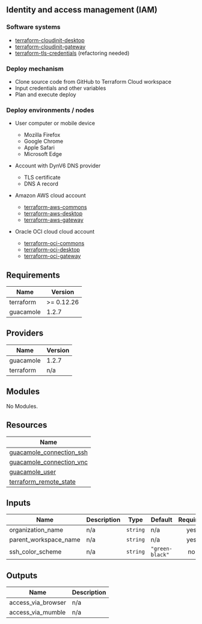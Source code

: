 ## Identity and access management (IAM)

### Software systems
- [terraform-cloudinit-desktop](./modules/terraform-cloudinit-desktop/README.md)
- [terraform-cloudinit-gateway](./modules/terraform-cloudinit-gateway/README.md)
- [terraform-tls-credentials](./modules/terraform-tls-credentials/README.md) (refactoring needed)

### Deploy mechanism
- Clone source code from GitHub to Terraform Cloud workspace
- Input credentials and other variables
- Plan and execute deploy

### Deploy environments / nodes

- User computer or mobile device
  - Mozilla Firefox
  - Google Chrome
  - Apple Safari
  - Microsoft Edge

- Account with DynV6 DNS provider
  - TLS certificate
  - DNS A record

- Amazon AWS cloud account
  - [terraform-aws-commons](https://github.com/jafudi/terraform-aws-commons)
  - [terraform-aws-desktop](https://github.com/jafudi/terraform-aws-desktop)
  - [terraform-aws-gateway](https://github.com/jafudi/terraform-aws-gateway)
- Oracle OCI cloud cloud account
  - [terraform-oci-commons](https://github.com/jafudi/terraform-oci-commons)
  - [terraform-oci-desktop](https://github.com/jafudi/terraform-oci-desktop)
  - [terraform-oci-gateway](https://github.com/jafudi/terraform-oci-gateway)


<!-- BEGINNING OF PRE-COMMIT-TERRAFORM DOCS HOOK -->
## Requirements

| Name | Version |
|------|---------|
| terraform | >= 0.12.26 |
| guacamole | 1.2.7 |

## Providers

| Name | Version |
|------|---------|
| guacamole | 1.2.7 |
| terraform | n/a |

## Modules

No Modules.

## Resources

| Name |
|------|
| [guacamole_connection_ssh](https://registry.terraform.io/providers/techBeck03/guacamole/1.2.7/docs/resources/connection_ssh) |
| [guacamole_connection_vnc](https://registry.terraform.io/providers/techBeck03/guacamole/1.2.7/docs/resources/connection_vnc) |
| [guacamole_user](https://registry.terraform.io/providers/techBeck03/guacamole/1.2.7/docs/resources/user) |
| [terraform_remote_state](https://registry.terraform.io/providers/hashicorp/terraform/latest/docs/data-sources/remote_state) |

## Inputs

| Name | Description | Type | Default | Required |
|------|-------------|------|---------|:--------:|
| organization\_name | n/a | `string` | n/a | yes |
| parent\_workspace\_name | n/a | `string` | n/a | yes |
| ssh\_color\_scheme | n/a | `string` | `"green-black"` | no |

## Outputs

| Name | Description |
|------|-------------|
| access\_via\_browser | n/a |
| access\_via\_mumble | n/a |
<!-- END OF PRE-COMMIT-TERRAFORM DOCS HOOK -->
